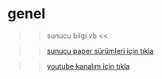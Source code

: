 # genel
>> sunucu bilgi vb &lt;&lt;

>> [sunucu paper sürümleri için tıkla](https://github.com/huseyinbirgul563sunucu/papermc-s-r-mleri/blob/main/papermc%20surumu)

>> [youtube kanalım için tıkla](youtube.com/huseyinbirgul563)
